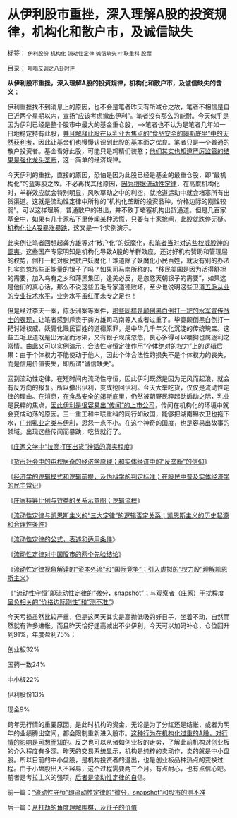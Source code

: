 # 从伊利股市重挫，深入理解A股的投资规律，机构化和散户市，及诚信缺失

标签： `伊利股份` `机构化` `流动性定律` `诚信缺失` `中联重科` `股票` 

目录： `唱唱反调之八卦时评`

**从伊利股市重挫，深入理解A股的投资规律，机构化和散户市，及诚信缺失的含义**；

伊利重挫找不到消息上的原因，也不会是笔者昨天有所减仓之故，笔者不相信是自已近两个星期以内，宣扬“应该考虑撤出伊利”。笔者没有那么的能耐。今天似乎是因为伊利已经是整个股市中最大的基金重仓股，——>笔者也不认为是笔者几年如一日地稳定持有此股，[并且解释此股在以乳业为焦点的“食品安全的竭斯底里”中的天然获利者](../../../2011/7/5/民主是消费者的钞票买出来的；乳业实播《通往奴役之路》.md)，因此让基金们也慢慢认识到此股的基本面之优良。笔者只是一个普通的散户投资者。基金看好此股，可能只是鸡精们装憨；[他们其实也知道严厉监管的结果是强化龙头垄断](../../../2012/7/10/帮约翰.凯恩斯把《通论》中错误的观点完整讲清楚.md)，这一简单的经济规律。

今天伊利的重挫，直接的原因，恐怕是因为此股已经是基金的最重仓股，即“最机构化”的蓝筹股之故。不必再找其他原因，[因为根据流动性定律](../../../2013/10/29/流动性定律对中国股市的两个先验结论.md)，在高度机构化时，羊群效应就会特别明显，风吹草动之中的利空，就抢道运动中就会堵塞所有出货渠道。这就是流动性定律中所称的“机构化垄断的投资品种，价格边际的刚性较弱”。可以这样理解，普通散户的进出，并不致于堵塞机构出货通道。但是几百家基金中，如果有几十家私下里传闻某种恐慌，只要有十家抢闸，此股就跌停无疑。[机构化让A股暴涨暴跌](../../../2011/6/2/A股机构化造就不理性的暴涨暴跌.md)，这又是一个实例演示。

此实例让笔者回想起龚方雄等对“散户化”的妖魔化，[和笔者当时对这些权威股神的鄙夷](../../../2013/6/14/股市中的《旧制度和大革命》实体模型.md)。这些国产专家明知是机构化导致A股的羊群效应，还讨好机构赞助和管理层的权势，倒打一耙对股民散户妖魔化！难道除了妖魔化小民百姓，就没有别的办法扎实忽悠那些正能量的银子了吗？如果司马南所称的，“移民美国是因为活得舒坦的需要，加入乌有之乡和薄黑集团，逢美必反，是忽悠天朝银子的需要”，如果这是他们的真心话，那么不说这些五毛专家道德败坏，至少也说明这些卫道[五毛从业的专业技术水平](../../../2010/1/13/五毛就业是个技术活.md)，业务水平虽红而未专之足也！

但是经过李天一案，陈永洲案等案件，[那些同样是颠倒黑白倒打一耙的水军宣传战士的表现，](../../../2013/10/9/世上没有包赚不赔的刑事辩护，李天一案中的清华派刘桂明教授.md)让笔者感到斥责于龚方雄司马南等人或者过重了。毕竟颠倒黑白倒打一耙讨好权威，妖魔化贱民百姓的道德原罪，是中华几千年文化沉淀的传统瑰宝。这些五毛卫道既是出污泥而污染，又有银子现成忽悠，良心多得可以喂狗也属逐利之常情。由此又可以实例演示，[合法性守恒定律](../../../2013/10/12/合法性守恒解决了“法的渊源”，法学中的“唯名主义”误区.md)作用“个体绝对的权力”上的逻辑后果：由于个体权力不能使动于他人，因此个体合法性的损失不是个体权力的丧失，而是信用价值丧失，即所谓“诚信缺失”。

回到流动性定律，在短时间内流动性守恒，因此伊利既然是因为无风而起浪，就会有反方向的报复。所以撤出伊利，变成抢回伊利。今天大举吃货，仅仅是流动性定律的理由。在消息，[在食品安全的竭斯底里](../../../2011/6/18/食品安全无端恐慌是社会最大危机.md)，仍然被朝野民粹起劲煽动之际，乳业是民粹的焦点，[因此伊利是很容易出“传闻”的上市公司](../../../2011/6/18/非法举报伊利，合法造谣金龙鱼.md)，传闻在机构化的环境中就会变成动荡的原因。三一重工和中联重科的同行如敌国，能够把湖南锦衣卫也拖下水，[广州乳业之类与伊利](../../../2011/6/28/广州乳业有良心的奸商.md)，恩怨一点不小。在这个神奇的国度，也是容易出故事的领域。出现这些传闻而暴跌，吃货就行了。



《[庄家文学中“拉高打压出货”神话的真实程度](../../../2013/10/22/庄家文学中“拉高打压出货”神话的真实程度.md)》

《[货币社会中的屯积居奇的经济学原理；和实体经济中的“反垄断”的信仰](../../../2013/10/23/炒股也能求道，屯积居奇的经济学原理.md)》

《[经济学的逻辑模式和逻辑前提，及伪科学的判定标准；在股民中普及实体经济学的民主常识](../../../2013/10/24/股市中先验的经济学结论，理解经济学的逻辑模式.md)》

《[庄家持筹比例与效益的关系示意图；逻辑流程](../../../2013/10/27/庄家持筹比例与效益的关系示意图，逻辑推导的流程.md)》

《[流动性定律与凯恩斯主义的“三大定律”的逻辑否定关系；凯恩斯主义的历史起源和合理性条件](../../../2013/10/28/流动性定律与凯恩斯主义的“三大定律”的逻辑互相否定的关系.md)》

《[流动性定律的公式，表述和适用条件](../../../2013/10/29/流动性定律的公式，表述和适用条件.md)》

《[流动性定律对中国股市的两个先验结论](../../../2013/10/29/流动性定律对中国股市的两个先验结论.md)》

《[流动性定律视角解读的“资本外流”和“国际竞争”；引入虚拟的“权力股”理解凯恩斯主义](../../../2013/10/30/流动性定律解读“资本外流”和“国际竞争”，权力股的虚拟概念.md)》

《[“流动性守恒”即流动性定律的“微分，snapshot”；与观察者（庄家）干扰程度呈负相关的“价格边际刚性”和“测不准”](../../../2013/10/31/“流动性守恒”即流动性定律的“微分，snapshot”和股市的测不准.md)》

今天亏损虽然比较严重，但是这两天其实是高抛低吸的好日子，坐着不动，自然而然就有许多进帐。而且昨天恰好逢高减出不少伊利，今天可以加码补仓，仓位回升到91%，年度盈利75%；

创业板32%

国药一致24%

中小板22%

伊利股份13%

现金9%

跨年无行情的重要原因，是此时机构的资金，无论是为了分红还是结帐，或者为明年的业绩腾出空间，都会限制重新进入股市。[这种行为在机构化过重的A股，对行情的影响是可想而知的](../../../2013/6/20/只有行政垄断的机构化，指数期货才能清一色做空；.md)。反之也可以从诸如创业板的走势，了解此前机构对创业板的介入程度有多深。昨天的交易系统显示，机构是纯粹的卖动作，卖的就是中小盘股。所以目前的中小盘股，是机构投资者的退出，也是创业板品种热点的变换过程。由于小盘股出入不容易，这个过程需要两三个月。有点耐心，也有点信心吧。前者是考拉主义的强项，[后者是流动性定律的自](../../../2013/10/29/流动性定律的公式，表述和适用条件.md)信。

前一篇：[“流动性守恒”即流动性定律的“微分，snapshot”和股市的测不准](../../../2013/10/31/“流动性守恒”即流动性定律的“微分，snapshot”和股市的测不准.md)

后一篇：[从打劫的角度理解围棋，及征子的价值](../../../2013/11/1/从打劫的角度理解围棋，及征子的价值.md)